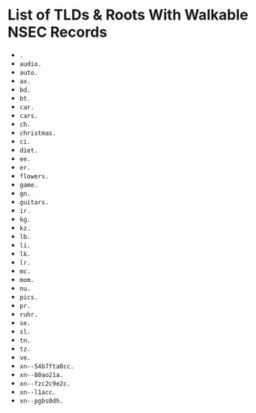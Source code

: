 # List of TLDs & Roots With Walkable NSEC Records

* `.`
* `audio.`
* `auto.`
* `ax.`
* `bd.`
* `bt.`
* `car.`
* `cars.`
* `ch.`
* `christmas.`
* `ci.`
* `diet.`
* `ee.`
* `er.`
* `flowers.`
* `game.`
* `gn.`
* `guitars.`
* `ir.`
* `kg.`
* `kz.`
* `lb.`
* `li.`
* `lk.`
* `lr.`
* `mc.`
* `mom.`
* `nu.`
* `pics.`
* `pr.`
* `ruhr.`
* `se.`
* `sl.`
* `tn.`
* `tz.`
* `ve.`
* `xn--54b7fta0cc.`
* `xn--80ao21a.`
* `xn--fzc2c9e2c.`
* `xn--l1acc.`
* `xn--pgbs0dh.`
